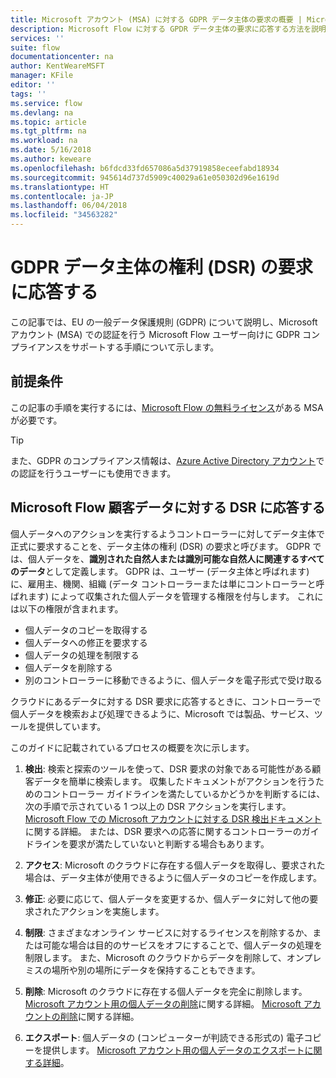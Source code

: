 ```yaml
---
title: Microsoft アカウント (MSA) に対する GDPR データ主体の要求の概要 | Microsoft Docs
description: Microsoft Flow に対する GPDR データ主体の要求に応答する方法を説明します。
services: ''
suite: flow
documentationcenter: na
author: KentWeareMSFT
manager: KFile
editor: ''
tags: ''
ms.service: flow
ms.devlang: na
ms.topic: article
ms.tgt_pltfrm: na
ms.workload: na
ms.date: 5/16/2018
ms.author: keweare
ms.openlocfilehash: b6fdcd33fd657086a5d37919858eceefabd18934
ms.sourcegitcommit: 945614d737d5909c40029a61e050302d96e1619d
ms.translationtype: HT
ms.contentlocale: ja-JP
ms.lasthandoff: 06/04/2018
ms.locfileid: "34563282"
---
```

# <a name="respond-to-gdpr-data-subject-rights-dsrs-requests"></a>GDPR データ主体の権利 (DSR) の要求に応答する

この記事では、EU の一般データ保護規則 (GDPR) について説明し、Microsoft アカウント (MSA) での認証を行う Microsoft Flow ユーザー向けに GDPR コンプライアンスをサポートする手順について示します。

## <a name="prerequisites"></a>前提条件

この記事の手順を実行するには、[Microsoft Flow の無料ライセンス](https://flow.microsoft.com/pricing/)がある MSA が必要です。

>[!TIP]
> また、GDPR のコンプライアンス情報は、[Azure Active Directory アカウント](gdpr-dsr-summary.md)での認証を行うユーザーにも使用できます。
>
>

## <a name="respond-to-dsrs-for-microsoft-flow-customer-data"></a>Microsoft Flow 顧客データに対する DSR に応答する

個人データへのアクションを実行するようコントローラーに対してデータ主体で正式に要求することを、データ主体の権利 (DSR) の要求と呼びます。 GDPR では、個人データを、**識別された自然人または識別可能な自然人に関連するすべてのデータ**として定義します。 GDPR は、ユーザー (データ主体と呼ばれます) に、雇用主、機関、組織 (データ コントローラーまたは単にコントローラーと呼ばれます) によって収集された個人データを管理する権限を付与します。 これには以下の権限が含まれます。

* 個人データのコピーを取得する
* 個人データへの修正を要求する
* 個人データの処理を制限する
* 個人データを削除する
* 別のコントローラーに移動できるように、個人データを電子形式で受け取る

クラウドにあるデータに対する DSR 要求に応答するときに、コントローラーで個人データを検索および処理できるように、Microsoft では製品、サービス、ツールを提供しています。

このガイドに記載されているプロセスの概要を次に示します。

1. **検出**: 検索と探索のツールを使って、DSR 要求の対象である可能性がある顧客データを簡単に検索します。 収集したドキュメントがアクションを行うためのコントローラー ガイドラインを満たしているかどうかを判断するには、次の手順で示されている 1 つ以上の DSR アクションを実行します。 [Microsoft Flow での Microsoft アカウントに対する DSR 検出ドキュメント](gdpr-dsr-discovery-msa.md)に関する詳細。 または、DSR 要求への応答に関するコントローラーのガイドラインを要求が満たしていないと判断する場合もあります。

1. **アクセス**: Microsoft のクラウドに存在する個人データを取得し、要求された場合は、データ主体が使用できるように個人データのコピーを作成します。

1. **修正**: 必要に応じて、個人データを変更するか、個人データに対して他の要求されたアクションを実施します。

1. **制限**: さまざまなオンライン サービスに対するライセンスを削除するか、または可能な場合は目的のサービスをオフにすることで、個人データの処理を制限します。 また、Microsoft のクラウドからデータを削除して、オンプレミスの場所や別の場所にデータを保持することもできます。

1. **削除**: Microsoft のクラウドに存在する個人データを完全に削除します。 [Microsoft アカウント用の個人データの削除](gdpr-dsr-delete-msa.md)に関する詳細。 [Microsoft アカウントの削除](gdpr-dsr-accountclose-msa.md)に関する詳細。

1. **エクスポート**: 個人データの (コンピューターが判読できる形式の) 電子コピーを提供します。 [Microsoft アカウント用の個人データのエクスポートに関する詳細](gdpr-dsr-export-msa.md)。